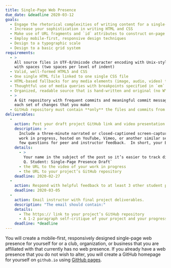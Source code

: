 ```yaml
---
title: Single-Page Web Presence
due_date: &deadline 2020-03-12
goals:
  - Engage the rhetorical complexities of writing content for a single-page presence
  - Increase your sophistication in writing HTML and CSS
  - Make use of URL fragments and `id` attributes to construct on-page navigation
  - Employ mobile-first, responsive design techniques
  - Design to a typographic scale
  - Design to a basic grid system
requirements:
  - >
    All source files in UTF-8/Unicode character encoding with Unix-style line endings (LF), entabbed
    with spaces (two spaces per level of indent)
  - Valid, well-formed HTML5 and CSS
  - One single HTML file linked to one single CSS file
  - HTML-based fallbacks for any media elements (image, audio, video) that you include
  - Thoughtful use of media queries with breakpoints specified in `em` units
  - Organized, readable source that is hand-written and original (no WYSIWYGs or code generators)
  - >
    A Git repository with frequent commits and meaningful commit messages that accurately reflect
    each set of changes that you make
  - GitHub repository must contain **only** the files and commits from this project
deliverables:
  -
    action: Post your draft project GitHub link and video presentation to Basecamp.
    description: >
      Include a three-minute narrated or closed-captioned screen-capture video presentation of your
      work in progress, hosted on YouTube, Vimeo, or another similar service. List in your post a
      few questions for peer and instructor feedback.  In short, your Basecamp post should include:
    details:
      - >
        Your name in the subject of the post so it’s easier to track discussions; for example, `Jane
        Q. Student: Single-Page Presence Draft`
      - the URL to the video of your work in progress
      - the URL to your project’s GitHub repository
    deadline: 2020-02-27
  -
    action: Respond with helpful feedback to at least 3 other student projects on Basecamp.
    deadline: 2020-03-05
  -
    action: Email instructor with final project deliverables.
    description: "The email should contain:"
    details:
      - The https:// link to your project’s GitHub repository
      - A 1-2 paragraph self-critique of your project and your progress in class so far
    deadline: *deadline
---
```


You will create a mobile-first, responsively designed single-page web presence for yourself for or a
club, organization, or business that you are affiliated with that currently has no web presence. If
you already have a web presence that you do not wish to alter, you will create a GitHub homepage for
yourself on `github.io` using [GitHub pages](https://pages.github.com/).
